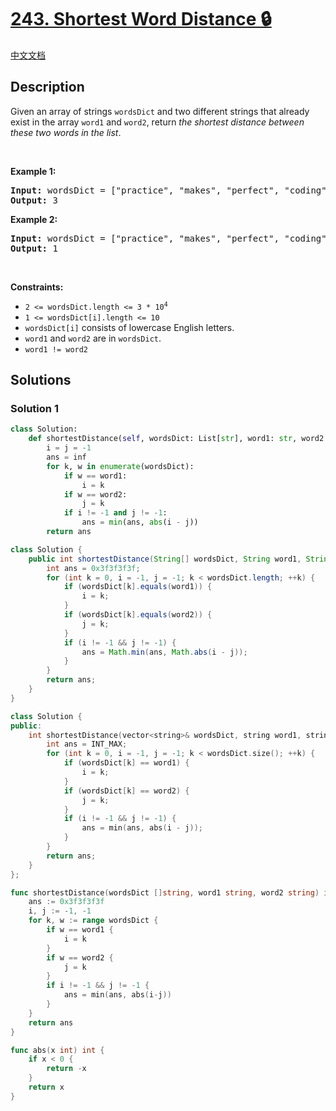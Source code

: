 # [243. Shortest Word Distance 🔒](https://leetcode.com/problems/shortest-word-distance)

[中文文档](/solution/0200-0299/0243.Shortest%20Word%20Distance/README.md)

<!-- tags:Array,String -->

<!-- difficulty:Easy -->

## Description

<p>Given an array of strings <code>wordsDict</code> and two different strings that already exist in the array <code>word1</code> and <code>word2</code>, return <em>the shortest distance between these two words in the list</em>.</p>

<p>&nbsp;</p>
<p><strong class="example">Example 1:</strong></p>

<pre>
<strong>Input:</strong> wordsDict = [&quot;practice&quot;, &quot;makes&quot;, &quot;perfect&quot;, &quot;coding&quot;, &quot;makes&quot;], word1 = &quot;coding&quot;, word2 = &quot;practice&quot;
<strong>Output:</strong> 3
</pre>

<p><strong class="example">Example 2:</strong></p>

<pre>
<strong>Input:</strong> wordsDict = [&quot;practice&quot;, &quot;makes&quot;, &quot;perfect&quot;, &quot;coding&quot;, &quot;makes&quot;], word1 = &quot;makes&quot;, word2 = &quot;coding&quot;
<strong>Output:</strong> 1
</pre>

<p>&nbsp;</p>
<p><strong>Constraints:</strong></p>

<ul>
	<li><code>2 &lt;= wordsDict.length &lt;= 3 * 10<sup>4</sup></code></li>
	<li><code>1 &lt;= wordsDict[i].length &lt;= 10</code></li>
	<li><code>wordsDict[i]</code> consists of lowercase English letters.</li>
	<li><code>word1</code> and <code>word2</code> are in <code>wordsDict</code>.</li>
	<li><code>word1 != word2</code></li>
</ul>

## Solutions

### Solution 1

<!-- tabs:start -->

```python
class Solution:
    def shortestDistance(self, wordsDict: List[str], word1: str, word2: str) -> int:
        i = j = -1
        ans = inf
        for k, w in enumerate(wordsDict):
            if w == word1:
                i = k
            if w == word2:
                j = k
            if i != -1 and j != -1:
                ans = min(ans, abs(i - j))
        return ans
```

```java
class Solution {
    public int shortestDistance(String[] wordsDict, String word1, String word2) {
        int ans = 0x3f3f3f3f;
        for (int k = 0, i = -1, j = -1; k < wordsDict.length; ++k) {
            if (wordsDict[k].equals(word1)) {
                i = k;
            }
            if (wordsDict[k].equals(word2)) {
                j = k;
            }
            if (i != -1 && j != -1) {
                ans = Math.min(ans, Math.abs(i - j));
            }
        }
        return ans;
    }
}
```

```cpp
class Solution {
public:
    int shortestDistance(vector<string>& wordsDict, string word1, string word2) {
        int ans = INT_MAX;
        for (int k = 0, i = -1, j = -1; k < wordsDict.size(); ++k) {
            if (wordsDict[k] == word1) {
                i = k;
            }
            if (wordsDict[k] == word2) {
                j = k;
            }
            if (i != -1 && j != -1) {
                ans = min(ans, abs(i - j));
            }
        }
        return ans;
    }
};
```

```go
func shortestDistance(wordsDict []string, word1 string, word2 string) int {
	ans := 0x3f3f3f3f
	i, j := -1, -1
	for k, w := range wordsDict {
		if w == word1 {
			i = k
		}
		if w == word2 {
			j = k
		}
		if i != -1 && j != -1 {
			ans = min(ans, abs(i-j))
		}
	}
	return ans
}

func abs(x int) int {
	if x < 0 {
		return -x
	}
	return x
}
```

<!-- tabs:end -->

<!-- end -->
